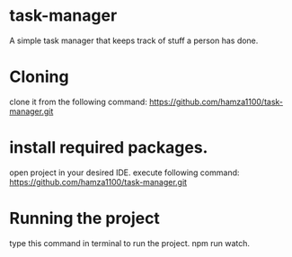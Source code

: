 # task-manager

A simple task manager that keeps track of stuff a person has done.


# Cloning

clone it from the following command:
https://github.com/hamza1100/task-manager.git

# install required packages.

open project in your desired IDE.
execute following command:
https://github.com/hamza1100/task-manager.git

# Running the project

type this command in terminal to run the project.
npm run watch.
